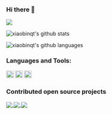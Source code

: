 ### Hi there 👋

<!--
**xiaobinqt/xiaobinqt** is a ✨ _special_ ✨ repository because its `README.md` (this file) appears on your GitHub profile.

Here are some ideas to get you started:

- 🔭 I’m currently working on ...
- 🌱 I’m currently learning ...
- 👯 I’m looking to collaborate on ...
- 🤔 I’m looking for help with ...
- 💬 Ask me about ...
- 📫 How to reach me: ...
- 😄 Pronouns: ...
- ⚡ Fun fact: ...
-->

![](https://visitor-badge.glitch.me/badge?page_id=xiaobinqt.readme)

<!-- ![info](https://github-readme-stats.vercel.app/api?username=xiaobinqt&show_icons=true&count_private=true&hide=prs&theme=default_repocard) -->
![xiaobinqt's github stats](https://github-readme-stats.vercel.app/api?username=xiaobinqt&layout=compact&show_icons=true&theme=merko&count_private=true)

![xiaobinqt's github languages](https://github-readme-stats.vercel.app/api/top-langs/?username=xiaobinqt&layout=compact&langs_count=10&theme=merko)

### Languages and Tools:


<!--
[![](https://img.shields.io/badge/-Golang-007396?style=flat-square&logo=golang&logoColor=ffffff)](https://golang.org/)

[![](https://img.shields.io/badge/-%20php-yellowgreen)](https://golang.org/)
-->


<code><img height="20" src="https://img.shields.io/badge/-Golang-007396?style=flat-square&logo=golang&logoColor=ffffff"></code>
<code><img height="20" src="https://img.shields.io/badge/-%20php-yellowgreen"></code>
<code><img height="20" src="https://img.shields.io/badge/-%20python-orange"></code>



### Contributed open source projects


<a href="https://github.com/node-red/node-red/pull/3459">
  <img align="center" src="https://github-readme-stats.vercel.app/api/pin/?username=node-red&repo=node-red&theme=buefy" />
</a>

<a href="https://github.com/dushixiang/next-terminal/commits?author=xiaobinqt">
  <img align="center" src="https://github-readme-stats.vercel.app/api/pin/?username=dushixiang&repo=next-terminal&theme=buefy" />
</a>

<a href="https://github.com/eatmoreapple/openwechat/commits?author=xiaobinqt">
  <img align="center" src="https://github-readme-stats.vercel.app/api/pin/?username=eatmoreapple&repo=openwechat&theme=buefy" />
</a>


<br />
<br />


